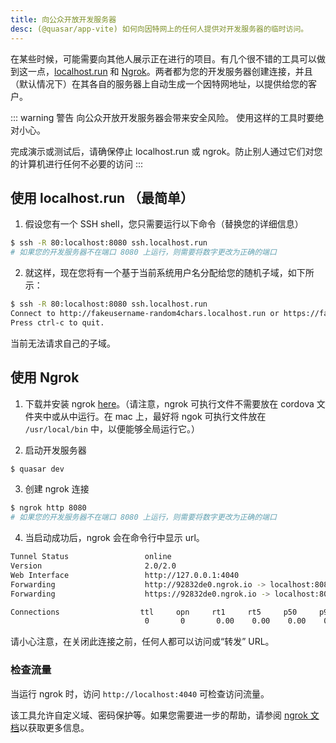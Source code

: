 ```yaml
---
title: 向公众开放开发服务器
desc: (@quasar/app-vite) 如何向因特网上的任何人提供对开发服务器的临时访问。
---
```


在某些时候，可能需要向其他人展示正在进行的项目。有几个很不错的工具可以做到这一点，[localhost.run](https://localhost.run/) 和 [Ngrok](https://ngrok.com/)。两者都为您的开发服务器创建连接，并且（默认情况下）在其各自的服务器上自动生成一个因特网地址，以提供给您的客户。

::: warning 警告
向公众开放开发服务器会带来安全风险。 使用这样的工具时要绝对小心。

完成演示或测试后，请确保停止 localhost.run 或 ngrok。防止别人通过它们对您的计算机进行任何不必要的访问
:::

## 使用 localhost.run （最简单）

1. 假设您有一个 SSH shell，您只需要运行以下命令（替换您的详细信息）
``` bash
$ ssh -R 80:localhost:8080 ssh.localhost.run
# 如果您的开发服务器不在端口 8080 上运行，则需要将数字更改为正确的端口
```

2. 就这样，现在您将有一个基于当前系统用户名分配给您的随机子域，如下所示：
``` bash
$ ssh -R 80:localhost:8080 ssh.localhost.run
Connect to http://fakeusername-random4chars.localhost.run or https://fakeusername-random4chars.localhost.run
Press ctrl-c to quit.
```

当前无法请求自己的子域。

## 使用 Ngrok

1. 下载并安装 ngrok [here](https://ngrok.com/download)。（请注意，ngrok 可执行文件不需要放在 cordova 文件夹中或从中运行。在 mac 上，最好将 ngok 可执行文件放在 `/usr/local/bin` 中，以便能够全局运行它。）

2. 启动开发服务器
``` bash
$ quasar dev
```

3. 创建 ngrok 连接
``` bash
$ ngrok http 8080
# 如果您的开发服务器不在端口 8080 上运行，则需要将数字更改为正确的端口
```

4. 当启动成功后，ngrok 会在命令行中显示 url。
``` bash
Tunnel Status                 online
Version                       2.0/2.0
Web Interface                 http://127.0.0.1:4040
Forwarding                    http://92832de0.ngrok.io -> localhost:8080
Forwarding                    https://92832de0.ngrok.io -> localhost:8080

Connections                  ttl     opn     rt1     rt5     p50     p90
                              0       0       0.00    0.00    0.00    0.00
```
请小心注意，在关闭此连接之前，任何人都可以访问或“转发” URL。

### 检查流量

当运行 ngrok 时，访问 `http://localhost:4040` 可检查访问流量。

该工具允许自定义域、密码保护等。如果您需要进一步的帮助，请参阅 [ngrok 文档](https://ngrok.com/docs)以获取更多信息。